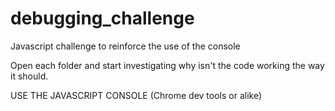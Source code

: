# debugging_challenge
Javascript challenge to reinforce the use of the console

Open each folder and start investigating why isn't the code working the way it should.

USE THE JAVASCRIPT CONSOLE (Chrome dev tools or alike)
